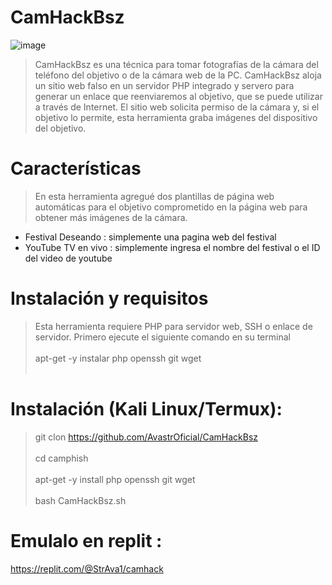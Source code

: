 # CamHackBsz
![image](https://github.com/AvastrOficial/CamHackBsz/assets/91764815/97199f57-8987-4b5a-b1e4-29f46924bee8)

> CamHackBsz es una técnica para tomar fotografías de la cámara del teléfono del objetivo o de la cámara web de la PC. CamHackBsz aloja un sitio web falso en un servidor PHP integrado y servero para generar un enlace que reenviaremos al objetivo, que se puede utilizar a través de Internet. El sitio web solicita permiso de la cámara y, si el objetivo lo permite, esta herramienta graba imágenes del dispositivo del objetivo.

# Características
> En esta herramienta agregué dos plantillas de página web automáticas para el objetivo comprometido en la página web para obtener más imágenes de la cámara.
- Festival Deseando : simplemente una pagina web del festival 
- YouTube TV en vivo : simplemente ingresa el nombre del festival o el ID del video de youtube

# Instalación y requisitos
> Esta herramienta requiere PHP para servidor web, SSH o enlace de servidor. Primero ejecute el siguiente comando en su terminal
<br></br>
> apt-get -y instalar php openssh git wget
<br></br>
# Instalación (Kali Linux/Termux):
> git clon https://github.com/AvastrOficial/CamHackBsz
<br></br>
> cd camphish
<br></br>
> apt-get -y install php openssh git wget
<br></br>
> bash CamHackBsz.sh

# Emulalo en replit :
https://replit.com/@StrAva1/camhack

  
